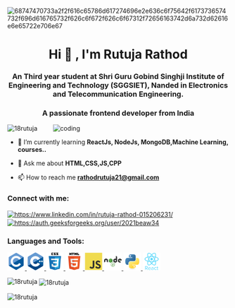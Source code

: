 
<!---
18Rutuja/18Rutuja is a ✨ special ✨ repository because its `README.md` (this file) appears on your GitHub profile.
You can click the Preview link to take a look at your changes.
--->

![68747470733a2f2f616c65786d617274696e2e636c6f75642f6173736574732f696d616765732f626c6f672f626c6f67312f72656163742d6a732d62616e6e65722e706e67](https://github.com/18Rutuja/18Rutuja/assets/127573564/73fa6c25-89e9-4aac-8f6a-fc8864cc6074)


<h1 align="center">Hi 👋 , I'm Rutuja Rathod</h1>
<h3 align="center"> An Third year student at Shri Guru Gobind Singhji Institute of Engineering and Technology (SGGSIET), Nanded in Electronics and Telecommunication Engineering.</h3>
<h3 align="center">A passionate frontend developer from India</h3>

<img align = "right" alt="coding" width="400" src="https://camo.githubusercontent.com/6b2c2aa0d470088d4a692ffcc251ea550562ca44845d2c9ee1bc5506af234e23/68747470733a2f2f7265732e636c6f7564696e6172792e636f6d2f70726163746963616c6465762f696d6167652f66657463682f732d2d32625a496a5047432d2d2f635f6c696d6974253243665f6175746f253243666c5f70726f6772657373697665253243715f3636253243775f3838302f68747470733a2f2f6465762d746f2d75706c6f6164732e73332e616d617a6f6e6177732e636f6d2f692f64347476756b6274356d726133376376776b6c6b2e676966" />
<p align="left"> <img src="https://komarev.com/ghpvc/?username=18rutuja&label=Profile%20views&color=0e75b6&style=flat" alt="18rutuja" /> </p>

- 🌱 I’m currently learning **ReactJs, NodeJs, MongoDB,Machine Learning, courses..**

- 💬 Ask me about **HTML,CSS,JS,CPP**

- 📫 How to reach me **rathodrutuja21@gmail.com**

<h3 align="left">Connect with me:</h3>
<p align="left">
<a href="https://linkedin.com/in/https://www.linkedin.com/in/rutuja-rathod-015206231/" target="blank"><img align="center" src="https://raw.githubusercontent.com/rahuldkjain/github-profile-readme-generator/master/src/images/icons/Social/linked-in-alt.svg" alt="https://www.linkedin.com/in/rutuja-rathod-015206231/" height="30" width="40" /></a>
<a href="https://auth.geeksforgeeks.org/user/https://auth.geeksforgeeks.org/user/2021beaw34" target="blank"><img align="center" src="https://raw.githubusercontent.com/rahuldkjain/github-profile-readme-generator/master/src/images/icons/Social/geeks-for-geeks.svg" alt="https://auth.geeksforgeeks.org/user/2021beaw34" height="30" width="40" /></a>
</p>

<h3 align="left">Languages and Tools:</h3>
<p align="left"> <a href="https://www.cprogramming.com/" target="_blank" rel="noreferrer"> <img src="https://raw.githubusercontent.com/devicons/devicon/master/icons/c/c-original.svg" alt="c" width="40" height="40"/> </a> <a href="https://www.w3schools.com/cpp/" target="_blank" rel="noreferrer"> <img src="https://raw.githubusercontent.com/devicons/devicon/master/icons/cplusplus/cplusplus-original.svg" alt="cplusplus" width="40" height="40"/> </a> <a href="https://www.w3schools.com/css/" target="_blank" rel="noreferrer"> <img src="https://raw.githubusercontent.com/devicons/devicon/master/icons/css3/css3-original-wordmark.svg" alt="css3" width="40" height="40"/> </a> <a href="https://www.w3.org/html/" target="_blank" rel="noreferrer"> <img src="https://raw.githubusercontent.com/devicons/devicon/master/icons/html5/html5-original-wordmark.svg" alt="html5" width="40" height="40"/> </a> <a href="https://developer.mozilla.org/en-US/docs/Web/JavaScript" target="_blank" rel="noreferrer"> <img src="https://raw.githubusercontent.com/devicons/devicon/master/icons/javascript/javascript-original.svg" alt="javascript" width="40" height="40"/> </a> <a href="https://nodejs.org" target="_blank" rel="noreferrer"> <img src="https://raw.githubusercontent.com/devicons/devicon/master/icons/nodejs/nodejs-original-wordmark.svg" alt="nodejs" width="40" height="40"/> </a> <a href="https://www.python.org" target="_blank" rel="noreferrer"> <img src="https://raw.githubusercontent.com/devicons/devicon/master/icons/python/python-original.svg" alt="python" width="40" height="40"/> </a> <a href="https://reactjs.org/" target="_blank" rel="noreferrer"> <img src="https://raw.githubusercontent.com/devicons/devicon/master/icons/react/react-original-wordmark.svg" alt="react" width="40" height="40"/> </a> </p>

<p><img align="left" src="https://github-readme-stats.vercel.app/api/top-langs?username=18rutuja&show_icons=true&locale=en&layout=compact" alt="18rutuja" /></p>

<p>&nbsp;<img align="center" src="https://github-readme-stats.vercel.app/api?username=18rutuja&show_icons=true&locale=en" alt="18rutuja" /></p>

<p><img align="center" src="https://github-readme-streak-stats.herokuapp.com/?user=18rutuja&" alt="18rutuja" /></p>
